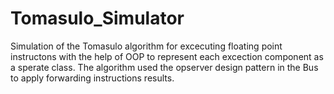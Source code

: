 # Tomasulo_Simulator
Simulation of the Tomasulo algorithm for excecuting floating point instructons with the help of OOP to represent each excection component as a sperate class. The algorithm used the opserver design pattern in the Bus to apply forwarding instructions results. 
